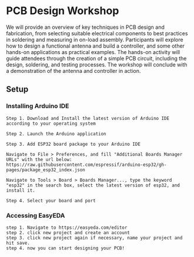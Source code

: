 # PCB Design Workshop

We will provide an overview of key techniques in PCB design and fabrication, from selecting suitable electrical components to best practices in soldering and measuring in on-load assembly. Participants will explore how to design a functional antenna and build a controller, and some other hands-on applications as practical examples. The hands-on activity will guide attendees through the creation of a simple PCB circuit, including the design, soldering, and testing processes. The workshop will conclude with a demonstration of the antenna and controller in action.

## Setup

### Installing Arduino IDE

```
Step 1. Download and Install the latest version of Arduino IDE according to your operating system

Step 2. Launch the Arduino application

Step 3. Add ESP32 board package to your Arduino IDE

Navigate to File > Preferences, and fill "Additional Boards Manager URLs" with the url below: https://raw.githubusercontent.com/espressif/arduino-esp32/gh-pages/package_esp32_index.json

Navigate to Tools > Board > Boards Manager..., type the keyword "esp32" in the search box, select the latest version of esp32, and install it.

Step 4. Select your board and port
```

### Accessing EasyEDA
```
step 1. Navigate to https://easyeda.com/editor
step 2. click new project and create an account
step 3. click new project again if necessary, name your project and hit save.
step 4. now you can start designing your PCB!
```